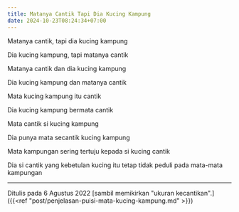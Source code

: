 ```yaml
---
title: Matanya Cantik Tapi Dia Kucing Kampung
date: 2024-10-23T08:24:34+07:00
---
```


Matanya cantik, tapi dia kucing kampung

Dia kucing kampung, tapi matanya cantik

Matanya cantik dan dia kucing kampung

Dia kucing kampung dan matanya cantik

Mata kucing kampung itu cantik

Dia kucing kampung bermata cantik

Mata cantik si kucing kampung

Dia punya mata secantik kucing kampung

Mata kampungan sering tertuju kepada si kucing cantik

Dia si cantik yang kebetulan kucing itu tetap tidak peduli pada mata-mata kampungan

---

Ditulis pada 6 Agustus 2022 [sambil memikirkan "ukuran kecantikan".]({{<ref "post/penjelasan-puisi-mata-kucing-kampung.md" >}})